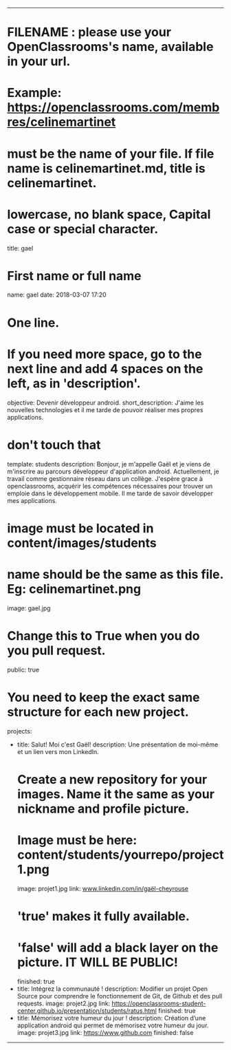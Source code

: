 ---

# FILENAME : please use your OpenClassrooms's name, available in your url.
# Example: https://openclassrooms.com/membres/celinemartinet
# must be the name of your file. If file name is celinemartinet.md, title is celinemartinet.
# lowercase, no blank space, Capital case or special character.
title: gael

# First name or full name
name: gael
date: 2018-03-07 17:20

# One line.
# If you need more space, go to the next line and add 4 spaces on the left, as in 'description'.
objective: Devenir développeur android.
short_description: J'aime les nouvelles technologies et il me tarde de pouvoir réaliser mes propres applications.
# don't touch that
template: students
description:
    Bonjour, je m'appelle Gaël et je viens de m'inscrire au parcours développeur d'application android. Actuellement, je travail comme gestionnaire réseau dans un collège. J'espère grace à openclassrooms, acquérir les compétences nécessaires pour trouver un emploie dans le développement mobile.
    Il me tarde de savoir développer mes applications. 

# image must be located in content/images/students
# name should be the same as this file. Eg: celinemartinet.png
image: gael.jpg

# Change this to True when you do you pull request.
public: true

# You need to keep the exact same structure for each new project.
projects:
  - title: Salut! Moi c'est Gaël!
    description: Une présentation de moi-même et un lien vers mon LinkedIn.
    # Create a new repository for your images. Name it the same as your nickname and profile picture.
    # Image must be here: content/students/yourrepo/project1.png
    image: projet1.jpg
    link: www.linkedin.com/in/gaël-cheyrouse
    # 'true' makes it fully available.
    # 'false' will add a black layer on the picture. IT WILL BE PUBLIC!
    finished: true
  - title: Intégrez la communauté !
    description: Modifier un projet Open Source pour comprendre le fonctionnement de Git, de Github et des pull requests. 
    image: projet2.jpg
    link: https://openclassrooms-student-center.github.io/presentation/students/ratus.html
    finished: true
  - title: Mémorisez votre humeur du jour !
    description: Création d’une application android qui permet de mémorisez votre humeur du jour.
    image: projet3.jpg
    link: https://www.github.com
    finished: false
---